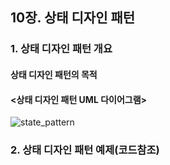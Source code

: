 ## 10장. 상태 디자인 패턴

### 1. 상태 디자인 패턴 개요

#### 상태 디자인 패턴의 목적

#### <상태 디자인 패턴 UML 다이어그램>

![state_pattern](https://user-images.githubusercontent.com/81678439/158714222-d8c9bfc5-85ec-4b0a-9b57-4859f5f259a0.png)

### 2. 상태 디자인 패턴 예제(코드참조)
